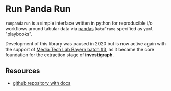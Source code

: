 # Run Panda Run

`runpandarun` is a simple interface written in python for reproducible i/o workflows around tabular data via [pandas](https://pandas.pydata.org/) `DataFrame` specified as `yaml` "playbooks".

Development of this library was paused in 2020 but is now active again with the support of [Media Tech Lab Bayern batch #3](https://github.com/media-tech-lab), as it became the core foundation for the extraction stage of **investigraph**.

## Resources

- [github repository with docs](https://github.com/simonwoerpel/runpandarun)
